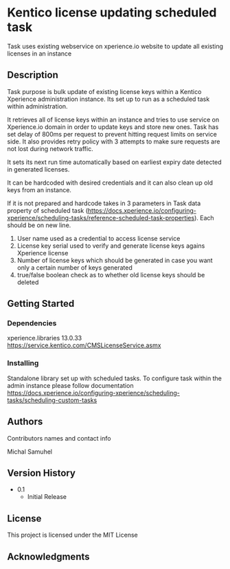 # Kentico license updating scheduled task

Task uses existing webservice on xperience.io website to update all existing licenses in an instance

## Description

Task purpose is bulk update of existing license keys within a Kentico Xperience administration instance. Its set up to run as a scheduled task within administration. 

It retrieves all of license keys within an instance and tries to use service on Xperience.io domain in order to update keys and store new ones. Task has set delay of 800ms per request to prevent hitting request limits on service side. 
It also provides retry policy with 3 attempts to make sure requests are not lost during network traffic. 

It sets its next run time automatically based on earliest expiry date detected in generated licenses. 

It can be hardcoded with desired credentials and it can also clean up old keys from an instance. 

If it is not prepared and hardcode takes in 3 parameters in Task data property of scheduled task (https://docs.xperience.io/configuring-xperience/scheduling-tasks/reference-scheduled-task-properties). Each should be on new line. 
1. User name used as a credential to access license service
2. License key serial used to verify and generate license keys agains Xperience license 
3. Number of license keys which should be generated in case you want only a certain number of keys generated 
4. true/false boolean check as to whether old license keys should be deleted

## Getting Started

### Dependencies

xperience.libraries 13.0.33
https://service.kentico.com/CMSLicenseService.asmx

### Installing

Standalone library set up with scheduled tasks. To configure task within the admin instance please follow documentation https://docs.xperience.io/configuring-xperience/scheduling-tasks/scheduling-custom-tasks

## Authors

Contributors names and contact info

Michal Samuhel 

## Version History

* 0.1
    * Initial Release

## License

This project is licensed under the MIT License


## Acknowledgments


